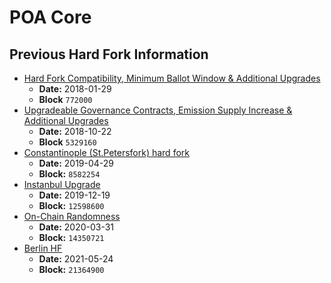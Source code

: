 # POA Core

## Previous Hard Fork Information

* [Hard Fork Compatibility, Minimum Ballot Window & Additional Upgrades](https://github.com/poanetwork/wiki/wiki/HFs-Core-2018-01-29)
  * **Date:** 2018-01-29
  * **Block** `772000`  
* [Upgradeable Governance Contracts, Emission Supply Increase & Additional ](https://github.com/poanetwork/wiki/wiki/HFs-Core-2018-10-22)[Upgrades](https://github.com/poanetwork/wiki/wiki/HFs-Core-2018-10-22)
  * **Date:** 2018-10-22
  * **Block** `5329160`  
* [Constantinople \(St.Petersfork\) hard fork](https://github.com/poanetwork/wiki/wiki/HFs-Core-2019-04-29)
  * **Date:** 2019-04-29
  * **Block:** `8582254`
* [Instanbul Upgrade](2019-12-19-or-12598600.md)
  * **Date:** 2019-12-19
  * **Block:** `12598600`
* [On-Chain Randomness](2020-03-31-or-14350721.md)
  * **Date:** 2020-03-31
  * **Block:** `14350721`
* [Berlin HF](2021-05-24-or-21364900.md#berlin-hard-fork)
  * **Date:** 2021-05-24
  * **Block:** `21364900`



